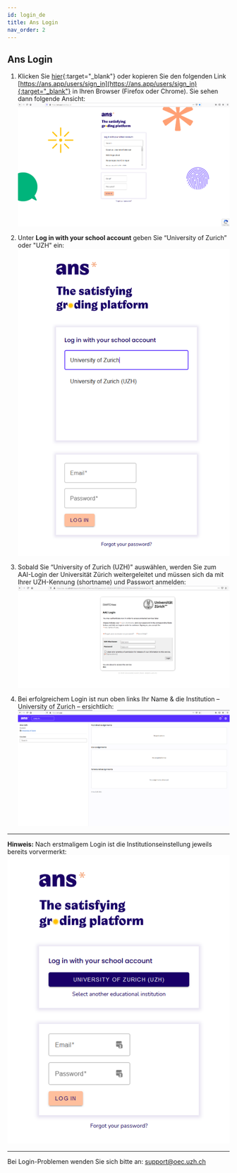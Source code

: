 ```yaml
---
id: login_de
title: Ans Login
nav_order: 2
---
```


## Ans Login

1. Klicken Sie [hier](https://ans.app/users/sign_in){:target="_blank"} oder kopieren Sie den folgenden Link [https://ans.app/users/sign_in](https://ans.app/users/sign_in){:target="_blank"} in Ihren Browser (Firefox oder Chrome). Sie sehen dann folgende Ansicht:
[![Login-WAYF](assets/login-wayf.png)](assets/login-wayf.png)

1. Unter **Log in with your school account** geben Sie “University of Zurich” oder "UZH" ein:
[![Login-UZH](assets/login-uzh.png)](assets/login-uzh.png)

1. Sobald Sie “University of Zurich (UZH)" auswählen, werden Sie zum AAI-Login der Universität Zürich weitergeleitet und müssen sich da mit Ihrer UZH-Kennung (shortname) und Passwort anmelden:
[![Login-AAI](assets/login-aai.png)](assets/login-aai.png)

1. Bei erfolgreichem Login ist nun oben links Ihr Name & die Institution – University of Zurich – ersichtlich:
[![Login-Start](assets/login-start.png)](assets/login-start.png)

***


**Hinweis:** Nach erstmaligem Login ist die Institutionseinstellung jeweils bereits vorvermerkt:
[![Login-Return](assets/login-return.png)](assets/login-return.png)


***

Bei Login-Problemen wenden Sie sich bitte an: [support@oec.uzh.ch](mailto:support@oec.uzh.ch)
